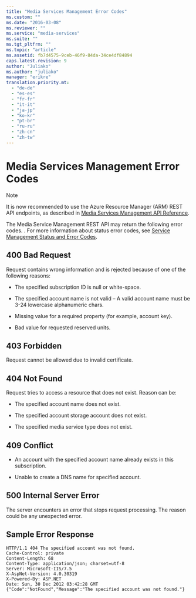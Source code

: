 ```yaml
---
title: "Media Services Management Error Codes"
ms.custom: ""
ms.date: "2016-03-08"
ms.reviewer: ""
ms.service: "media-services"
ms.suite: ""
ms.tgt_pltfrm: ""
ms.topic: "article"
ms.assetid: fb7d4575-9ceb-46f9-84da-34ce4df84894
caps.latest.revision: 9
author: "Juliako"
ms.author: "juliako"
manager: "erikre"
translation.priority.mt: 
  - "de-de"
  - "es-es"
  - "fr-fr"
  - "it-it"
  - "ja-jp"
  - "ko-kr"
  - "pt-br"
  - "ru-ru"
  - "zh-cn"
  - "zh-tw"
---
```

# Media Services Management Error Codes
> [!NOTE]
>  It is now recommended to use  the Azure Resource Manager (ARM) REST API endpoints, as described in [Media Services Management API Reference](../api/media/mediaservice).  
  
 The Media Service Management REST API may return the following error codes. . For more information about status error codes, see [Service Management Status and Error Codes](http://msdn.microsoft.com/en-us/10f8d244-4649-4063-b6c9-7a20765513fa).  
  
## 400 Bad Request  
 Request contains wrong information and is rejected because of one of the following reasons:  
  
-   The specified subscription ID is null or white-space.  
  
-   The specified account name is not valid – A valid account name must be 3-24 lowercase alphanumeric chars.  
  
-   Missing value for a required property (for example, account key).  
  
-   Bad value for requested reserved units.  
  
## 403 Forbidden  
 Request cannot be allowed due to invalid certificate.  
  
## 404 Not Found  
 Request tries to access a resource that does not exist. Reason can be:  
  
-   The specified account name does not exist.  
  
-   The specified account storage account does not exist.  
  
-   The specified media service type does not exist.  
  
## 409 Conflict  
  
-   An account with the specified account name already exists in this subscription.  
  
-   Unable to create a DNS name for specified account.  
  
## 500 Internal Server Error  
 The server encounters an error that stops request processing. The reason could be any unexpected error.  
  
## Sample Error Response  
  
```  
HTTP/1.1 404 The specified account was not found.   
Cache-Control: private   
Content-Length: 68   
Content-Type: application/json; charset=utf-8   
Server: Microsoft-IIS/7.5   
X-AspNet-Version: 4.0.30319   
X-Powered-By: ASP.NET   
Date: Sun, 30 Dec 2012 03:42:28 GMT   
{"Code":"NotFound","Message":"The specified account was not found."}  
  
```